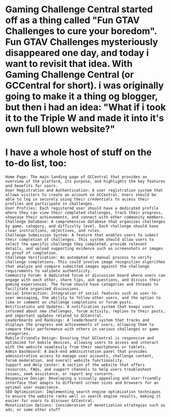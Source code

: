 # Gaming Challenge Central started off as a thing called "Fun GTAV Challenges to cure your boredom". Fun GTAV Challenges mysteriously disappeared one day, and today i want to revisit that idea. With Gaming Challenge Central (or GCCentral for short). i was originally going to make it a thing og blogger, but then i had an idea: "What if i took it to the Triple W and made it into it's own full blown website?"
# I have a whole host of stuff on the to-do list, too: 

	Home Page: The main landing page of GCCentral that provides an overview of the platform, its purpose, and highlights the key features and benefits for users.
	User Registration and Authentication: A user registration system that allows visitors to create an account on GCCentral. Users should be able to log in securely using their credentials to access their profiles and participate in challenges.
	User Profiles: Each registered user should have a dedicated profile where they can view their completed challenges, track their progress, showcase their achievements, and connect with other community members.
	Challenge Database: A comprehensive database that organizes challenges by game, category, and difficulty level. Each challenge should have clear instructions, objectives, and rules.
	Challenge Submission System: A feature that enables users to submit their completion of challenges. This system should allow users to select the specific challenge they completed, provide relevant details, and upload supporting evidence such as screenshots or images as proof of completion.
	Challenge Verification: An automated or manual process to verify challenge completions. This could involve image recognition algorithms that analyze and compare submitted images against the challenge requirements to validate authenticity.
	Community Forum: A dedicated forum or discussion board where users can engage with each other, share tips, ask questions, and discuss their gaming experiences. The forum should have categories and threads to facilitate organized discussions.
	Social Interaction: Integration of social features such as user-to-user messaging, the ability to follow other users, and the option to like or comment on challenge completions or forum posts.
	Notifications and Updates: A notification system that keeps users informed about new challenges, forum activity, replies to their posts, and important updates related to GCCentral.
	Leaderboards and Rankings: A leaderboard system that tracks and displays the progress and achievements of users, allowing them to compare their performance with others in various challenges or game categories.
	Mobile-Friendly Design: Ensuring that GCCentral is responsive and optimized for mobile devices, allowing users to access and interact with the website seamlessly from their smartphones or tablets.
	Admin Dashboard: A back-end administration panel that provides administrative access to manage user accounts, challenge content, forum moderation, and overall website functionality.
	Support and Help Center: A section of the website that offers resources, FAQs, and support channels to help users troubleshoot issues, seek assistance, or report any concerns.
	Responsive Design: Developing a visually appealing and user-friendly interface that adapts to different screen sizes and browsers for an optimal user experience.
	SEO Optimization: Implementing search engine optimization techniques to ensure the website ranks well in search engine results, making it easier for users to discover GCCentral.
	Monetization Options: Consideration of monetization strategies such as ads, or some other stuff
